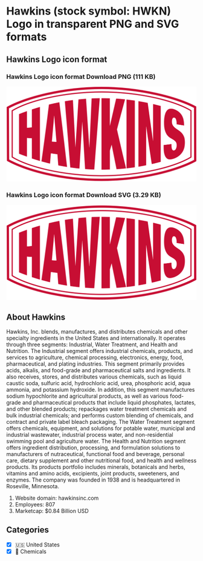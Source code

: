 # Hawkins (stock symbol: HWKN) Logo in transparent PNG and SVG formats

## Hawkins Logo icon format

### Hawkins Logo icon format Download PNG (111 KB)

![Hawkins Logo icon format Download PNG (111 KB)](/img/orig/HWKN-ee09fee6.png)

### Hawkins Logo icon format Download SVG (3.29 KB)

![Hawkins Logo icon format Download SVG (3.29 KB)](/img/orig/HWKN-063f5309.svg)

## About Hawkins

Hawkins, Inc. blends, manufactures, and distributes chemicals and other specialty ingredients in the United States and internationally. It operates through three segments: Industrial, Water Treatment, and Health and Nutrition. The Industrial segment offers industrial chemicals, products, and services to agriculture, chemical processing, electronics, energy, food, pharmaceutical, and plating industries. This segment primarily provides acids, alkalis, and food-grade and pharmaceutical salts and ingredients. It also receives, stores, and distributes various chemicals, such as liquid caustic soda, sulfuric acid, hydrochloric acid, urea, phosphoric acid, aqua ammonia, and potassium hydroxide. In addition, this segment manufactures sodium hypochlorite and agricultural products, as well as various food-grade and pharmaceutical products that include liquid phosphates, lactates, and other blended products; repackages water treatment chemicals and bulk industrial chemicals; and performs custom blending of chemicals, and contract and private label bleach packaging. The Water Treatment segment offers chemicals, equipment, and solutions for potable water, municipal and industrial wastewater, industrial process water, and non-residential swimming pool and agriculture water. The Health and Nutrition segment offers ingredient distribution, processing, and formulation solutions to manufacturers of nutraceutical, functional food and beverage, personal care, dietary supplement and other nutritional food, and health and wellness products. Its products portfolio includes minerals, botanicals and herbs, vitamins and amino acids, excipients, joint products, sweeteners, and enzymes. The company was founded in 1938 and is headquartered in Roseville, Minnesota.

1. Website domain: hawkinsinc.com
2. Employees: 807
3. Marketcap: $0.84 Billion USD


## Categories
- [x] 🇺🇸 United States
- [x] 🧪 Chemicals
